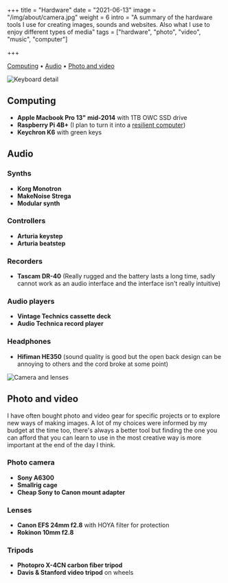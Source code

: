 +++
title = "Hardware"
date = "2021-06-13"
image = "/img/about/camera.jpg"
weight = 6
intro = "A summary of the hardware tools I use for creating images, sounds and websites. Also what I use to enjoy different types of media"
tags = ["hardware", "photo", "video", "music", "computer"]

+++


<div class="table-of-contents">

[Computing](#computing) •
[Audio](#audio) •
[Photo and video](#photo-and-video)

</div>

![Keyboard detail](/img/about/keyboard.jpg)

## Computing

- **Apple Macbook Pro 13" mid-2014** with 1TB OWC SSD drive
- **Raspberry Pi 4B+** (I plan to turn it into a [resilient computer](/craft/resilient-computer))
- **Keychron K6** with green keys

## Audio

### Synths

- **Korg Monotron**
- **MakeNoise Strega**
- **Modular synth**

### Controllers

- **Arturia keystep**
- **Arturia beatstep**

### Recorders

- **Tascam DR-40** (Really rugged and the battery lasts a long time, sadly cannot work as an audio interface and the interface isn't really intuitive)

### Audio players

- **Vintage Technics cassette deck**
- **Audio Technica record player**

### Headphones

- **Hifiman HE350** (sound quality is good but the open back design can be annoying to others and the cord broke at some point)

![Camera and lenses](/img/about/camera.jpg)

## Photo and video

I have often bought photo and video gear for specific projects or to explore new ways of making images. A lot of my choices were informed by my budget at the time too, there's always a better tool but finding the one you can afford that you can learn to use in the most creative way is more important at the end of the day I think.

### Photo camera

- **Sony A6300**  
- **Smallrig cage**  
- **Cheap Sony to Canon mount adapter**

### Lenses

- **Canon EFS 24mm f2.8** with HOYA filter for protection  
- **Rokinon 10mm f2.8**

### Tripods

- **Photopro X-4CN carbon fiber tripod**
- **Davis & Stanford video tripod** on wheels
